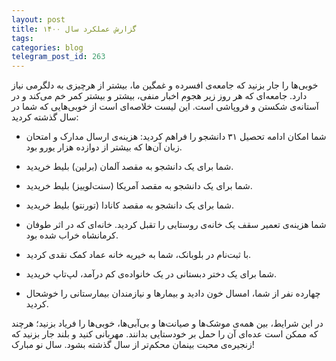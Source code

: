 ```yaml
---
layout: post
title: گزارش عملکرد سال ۱۴۰۰
tags: 
categories: blog
telegram_post_id: 263
---
```

خوبی‌ها را جار بزنید که جامعه‌ی افسرده و غمگین ما، بیشتر از هرچیزی به دلگرمی نیاز دارد. جامعه‌ای که هر روز زیر هجوم اخبار منفی، بیشتر و بیشتر کمر خم می‌کند و در آستانه‌ی شکستن و فروپاشی است.
این لیست خلاصه‌ای است از خوبی‌هایی که شما در سال گذشته کردید:

- شما امکان ادامه تحصیل ۳۱ دانشجو را فراهم کردید: هزینه‌ی ارسال مدارک و امتحان زبان آن‌ها که بیشتر از دوازده هزار یورو بود.

- شما برای یک دانشجو به مقصد آلمان (برلین) بلیط خریدید.

- شما برای یک دانشجو به مقصد آمریکا (سنت‌لوییز) بلیط خریدید.

- شما برای یک دانشجو به مقصد کانادا (تورنتو) بلیط خریدید.

- شما هزینه‌ی تعمیر سقف یک خانه‌ی روستایی را تقبل کردید. خانه‌ای که در اثر طوفان کرمانشاه خراب شده بود.

- با ثبت‌نام در بلوبانک، شما به خیریه خانه عماد کمک نقدی کردید.

- شما برای یک دختر دبستانی در یک خانواده‌ی کم درآمد، لپ‌تاپ خریدید.

- چهارده نفر از شما، امسال خون دادید و بیمارها و نیازمندان بیمارستانی را خوشحال کردید.

در این شرایط، بین همه‌ی موشک‌ها و صیانت‌ها و بی‌آبی‌ها، خوبی‌ها را فریاد بزنید؛ هرچند که ممکن است عده‌ای آن را حمل بر خودستایی بدانند.
مهربانی کنید و بلند جار بزنید که زنجیره‌ی محبت بینمان محکم‌تر از سال گذشته بشود. سال نو مبارک!
